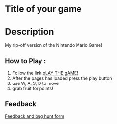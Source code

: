 # Title of your game

# Description
My rip-off version of the Nintendo Mario Game!

## How to Play :
1. Follow the link
    [pLAY THE gAME!](https://mrcuffe.github.io/TGPD2020S2_Demos/01/angelosync.html)
2. After the pages has loaded press the play button
3. use W, A, S, D to move
4. grab fruit for points!

## Feedback
[Feedback and bug hunt form](https://forms.gle/tuTL25kXgqJi6Diz8)
